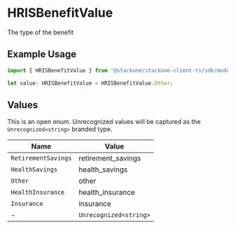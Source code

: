 # HRISBenefitValue

The type of the benefit

## Example Usage

```typescript
import { HRISBenefitValue } from "@stackone/stackone-client-ts/sdk/models/shared";

let value: HRISBenefitValue = HRISBenefitValue.Other;
```

## Values

This is an open enum. Unrecognized values will be captured as the `Unrecognized<string>` branded type.

| Name                   | Value                  |
| ---------------------- | ---------------------- |
| `RetirementSavings`    | retirement_savings     |
| `HealthSavings`        | health_savings         |
| `Other`                | other                  |
| `HealthInsurance`      | health_insurance       |
| `Insurance`            | insurance              |
| -                      | `Unrecognized<string>` |